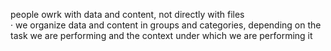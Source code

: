 people owrk with data and content, not directly with files  
· we organize data and content in groups and categories, depending on the task we are performing and the context under which we are performing it

